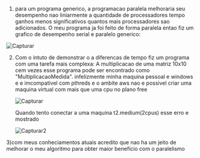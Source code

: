 1) para um programa generico, a programacao paralela melhoraria seu desempenho nao liniarmente a quantidade de processadores tempo ganhos menos significativos quantos mais processadores sao adicionados.
   O meu programa ja foi feito de forma paralela entao fiz um grafico de desempenho serial e paralelo generico:
   
![Capturar](https://github.com/chesco502/Computa-o-paralela/assets/97119222/9a5b99e2-9b71-4778-917e-a1af3aace3c3)



   

2) Com o intuto de demonstrar o a diferencas de tempo fiz um programa com uma tarefa mais complexa: A multiplicacao de uma matriz 10x10 cem vezes esse programa pode ser encontrado como "MultiplicacaoMedida".
   infelizmente minha maquina pessoal e windows e e imcompativel com pthreds e o ambite aws nao e possivel criar uma maquina virtual com mais que uma cpu no plano free

   ![Capturar](https://github.com/chesco502/Computa-o-paralela/assets/97119222/b8b31b23-ea64-4ca7-af19-c335f81e2dea)


   Quando tento conectar a uma maquina t2.medium(2cpus) esse erro e mostrado
   
   ![Capturar2](https://github.com/chesco502/Computa-o-paralela/assets/97119222/cd8082dc-2b90-4eeb-be21-23344f638658)


   



3)com meus conheciamentos atuais acredito que nao ha um jeito de melhorar o meu algoritmo para obter maior benefício com o paralelismo


